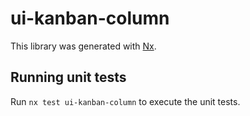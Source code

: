 # ui-kanban-column

This library was generated with [Nx](https://nx.dev).

## Running unit tests

Run `nx test ui-kanban-column` to execute the unit tests.

